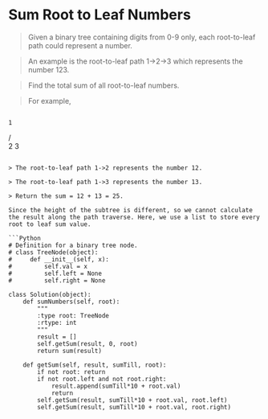 # Sum Root to Leaf Numbers

> Given a binary tree containing digits from 0-9 only, each root-to-leaf path could represent a number.

> An example is the root-to-leaf path 1->2->3 which represents the number 123.

> Find the total sum of all root-to-leaf numbers.

> For example,

> ```
    1
   / \
  2   3
```

> The root-to-leaf path 1->2 represents the number 12.

> The root-to-leaf path 1->3 represents the number 13.

> Return the sum = 12 + 13 = 25.

Since the height of the subtree is different, so we cannot calculate the result along the path traverse. Here, we use a list to store every root to leaf sum value.

```Python
# Definition for a binary tree node.
# class TreeNode(object):
#     def __init__(self, x):
#         self.val = x
#         self.left = None
#         self.right = None

class Solution(object):
    def sumNumbers(self, root):
        """
        :type root: TreeNode
        :rtype: int
        """
        result = []
        self.getSum(result, 0, root)
        return sum(result)
    
    def getSum(self, result, sumTill, root):
        if not root: return
        if not root.left and not root.right:
            result.append(sumTill*10 + root.val)
            return
        self.getSum(result, sumTill*10 + root.val, root.left)
        self.getSum(result, sumTill*10 + root.val, root.right)
```
